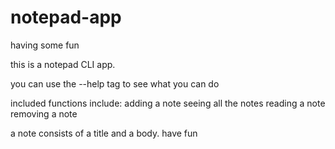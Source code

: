 # notepad-app
having some fun

this is a notepad CLI app.

you can use the --help tag to see what you can do 

included functions include:
adding a note
seeing all the notes
reading a note
removing a note


a note consists of a title and a body.
have fun
